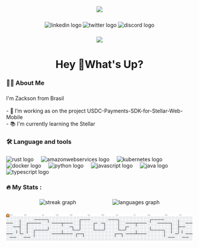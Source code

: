 



###






</div>



###


<div align="center">
  <img height="250" src="https://media1.giphy.com/media/v1.Y2lkPTc5MGI3NjExdmkwdnRvNXdqbGpiYmdxbzc5ZTY0Z211cDJocHFvenFqZXdsYjk5OSZlcD12MV9pbnRlcm5hbF9naWZfYnlfaWQmY3Q9cw/JlJJU8Rd2QP4qxjNBc/giphy.gif"  />
</div>



###

<div align="center">

  <!-- LinkedIn -->
  <a href="https://www.linkedin.com/in/zackson-pessoa/" target="_blank" style="text-decoration:none;">
    <img src="https://img.shields.io/static/v1?message=LinkedIn&logo=linkedin&label=&color=0077B5&logoColor=white&labelColor=&style=for-the-badge" height="25" alt="linkedin logo"/>
  </a>

  <!-- X (Twitter) -->
  <a href="https://x.com/ZacksonPessoa" target="_blank" style="text-decoration:none;">
        <img src="https://img.shields.io/static/v1?message=Twitter&logo=twitter&label=&color=1DA1F2&logoColor=white&labelColor=&style=for-the-badge" height="25" alt="twitter logo"  />
  </a>

  <!-- Discord -->
  <a href="https://discordapp.com/users/784099298303934475" target="_blank" style="text-decoration:none;">
    <img src="https://img.shields.io/static/v1?message=Discord&logo=discord&label=&color=5865F2&logoColor=white&labelColor=&style=for-the-badge" height="25" alt="discord logo"/>
  </a>


</div>

###

<div align="center">
  <img src="https://visitor-badge.laobi.icu/badge?page_id=ZacksonPessoa.ZacksonPessoa&"  />
</div>

###

<h1 align="center">Hey 👋What's Up?</h1>

###

<h3 align="left">👩‍💻  About Me</h3>

###

  <p align="left">I'm Zackson from Brasil <br><br>- 🔭 I’m working as on the project USDC-Payments-SDK-for-Stellar-Web-Mobile <br>- 📚 I'm currently learning the Stellar<br></p>

###

<h3 align="left">🛠 Language and tools</h3>

###

<div align="left">
  <img src="https://cdn.jsdelivr.net/gh/devicons/devicon/icons/rust/rust-original.svg" height="40" alt="rust logo"  />
  <img width="12" />
  <img src="https://cdn.jsdelivr.net/gh/devicons/devicon/icons/amazonwebservices/amazonwebservices-line-wordmark.svg" height="40" alt="amazonwebservices logo"  />
  <img width="12" />
  <img src="https://cdn.jsdelivr.net/gh/devicons/devicon/icons/kubernetes/kubernetes-plain.svg" height="40" alt="kubernetes logo"  />
  <img width="12" />
  <img src="https://cdn.jsdelivr.net/gh/devicons/devicon/icons/docker/docker-plain-wordmark.svg" height="40" alt="docker logo"  />
  <img width="12" />
  <img src="https://cdn.jsdelivr.net/gh/devicons/devicon/icons/python/python-original.svg" height="40" alt="python logo"  />
  <img width="12" />
  <img src="https://cdn.jsdelivr.net/gh/devicons/devicon/icons/javascript/javascript-original.svg" height="40" alt="javascript logo"  />
  <img width="12" />
  <img src="https://cdn.jsdelivr.net/gh/devicons/devicon/icons/java/java-original.svg" height="40" alt="java logo"  />
  <img width="12" />
  <img src="https://cdn.jsdelivr.net/gh/devicons/devicon/icons/typescript/typescript-original.svg" height="40" alt="typescript logo"  />
</div>

###

<h3 align="left">🔥   My Stats :</h3>

###


<p align="center">
  <img src="https://streak-stats.demolab.com?user=ZacksonPessoa&locale=en&mode=daily&theme=dark&hide_border=false&border_radius=5&order=3" width="420" alt="streak graph" />
  &nbsp;&nbsp;&nbsp; &nbsp;&nbsp;&nbsp; &nbsp;&nbsp;&nbsp; &nbsp;&nbsp;&nbsp; &nbsp;&nbsp;&nbsp; &nbsp;&nbsp;&nbsp; <!-- espaço entre as imagens -->
  <img src="https://github-readme-stats.vercel.app/api/top-langs?username=ZacksonPessoa&locale=en&hide_title=false&layout=compact&card_width=320&langs_count=5&theme=dracula&hide_border=false&order=2" width="320" alt="languages graph" />
</p>



###

<picture>
  <source media="(prefers-color-scheme: dark)" srcset="https://raw.githubusercontent.com/ZacksonPessoa/ZacksonPessoa/output/pacman-contribution-graph-dark.svg">
  <source media="(prefers-color-scheme: light)" srcset="https://raw.githubusercontent.com/ZacksonPessoa/ZacksonPessoa/output/pacman-contribution-graph.svg">
  <img alt="pacman contribution graph" src="https://raw.githubusercontent.com/ZacksonPessoa/ZacksonPessoa/output/pacman-contribution-graph.svg">
</picture>

###



###
